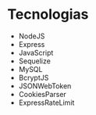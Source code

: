 # Tecnologias
- NodeJS
- Express
- JavaScript
- Sequelize
- MySQL
- BcryptJS
- JSONWebToken
- CookiesParser
- ExpressRateLimit
